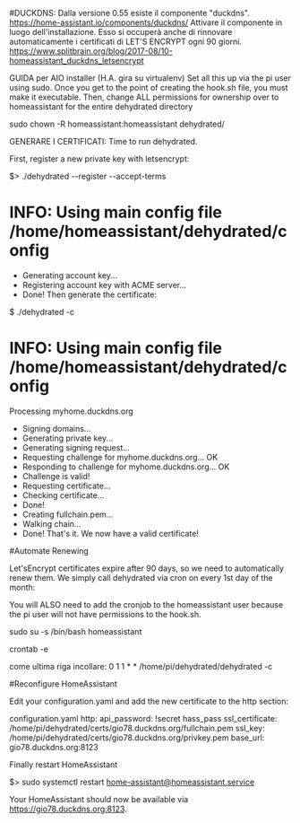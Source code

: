 #DUCKDNS:
Dalla versione 0.55 esiste il componente "duckdns".
https://home-assistant.io/components/duckdns/
Attivare il componente in luogo dell'installazione. 
Esso si occuperà anche di rinnovare automaticamente i certificati di LET'S ENCRYPT ogni 90 giorni.
https://www.splitbrain.org/blog/2017-08/10-homeassistant_duckdns_letsencrypt

GUIDA per AIO installer (H.A. gira su virtualenv)
Set all this up via the pi user using sudo. Once you get to the point of creating the hook.sh file, you must make it executable. Then, change ALL permissions for ownership over to homeassistant for the entire dehydrated directory

sudo chown -R homeassistant:homeassistant dehydrated/

GENERARE I CERTIFICATI:
Time to run dehydrated.

First, register a new private key with letsencrypt:

$> ./dehydrated --register  --accept-terms
# INFO: Using main config file /home/homeassistant/dehydrated/config
 + Generating account key...
 + Registering account key with ACME server...
 + Done!
Then generate the certificate:

$ ./dehydrated -c
# INFO: Using main config file /home/homeassistant/dehydrated/config
Processing myhome.duckdns.org
 + Signing domains...
 + Generating private key...
 + Generating signing request...
 + Requesting challenge for myhome.duckdns.org...
OK
 + Responding to challenge for myhome.duckdns.org...
OK
 + Challenge is valid!
 + Requesting certificate...
 + Checking certificate...
 + Done!
 + Creating fullchain.pem...
 + Walking chain...
 + Done!
That's it. We now have a valid certificate!

#Automate Renewing

Let'sEncrypt certificates expire after 90 days, so we need to automatically renew them. We simply call dehydrated via cron on every 1st day of the month:

You will ALSO need to add the cronjob to the homeassistant user because the pi user will not have permissions to the hook.sh.

sudo su -s /bin/bash homeassistant

crontab -e

come ultima riga incollare: 
0 1 1 * * /home/pi/dehydrated/dehydrated -c

#Reconfigure HomeAssistant

Edit your configuration.yaml and add the new certificate to the http section:

configuration.yaml
http:
  api_password: !secret hass_pass
  ssl_certificate: /home/pi/dehydrated/certs/gio78.duckdns.org/fullchain.pem
  ssl_key: /home/pi/dehydrated/certs/gio78.duckdns.org/privkey.pem
  base_url: gio78.duckdns.org:8123
  
  Finally restart HomeAssistant

$> sudo systemctl restart home-assistant@homeassistant.service

Your HomeAssistant should now be available via https://gio78.duckdns.org:8123.

